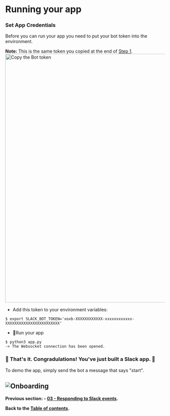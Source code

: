 # Running your app
### Set App Credentials
Before you can run your app you need to put your bot token into the environment.

**Note:** This is the same token you copied at the end of [Step 1](/docs/tutorial/01-creating-the-slack-app.md#add-a-bot-user).
<img width="786" alt="Copy the Bot token" src="https://user-images.githubusercontent.com/3329665/56845230-ec357e80-6872-11e9-83d4-5f953aee20b5.png">

- Add this token to your environment variables:
```
$ export SLACK_BOT_TOKEN='xoxb-XXXXXXXXXXXX-xxxxxxxxxxxx-XXXXXXXXXXXXXXXXXXXXXXXX'
```

- 🏁Run your app
```
$ python3 app.py
-> The Websocket connection has been opened.
```

### 🎉 That's it. Congradulations! You've just built a Slack app. 🤖

To demo the app, simply send the bot a message that says "start".

![Onboarding](https://user-images.githubusercontent.com/3329665/56870674-ab02b300-69c7-11e9-9101-eb823235f3c2.gif)
---

**Previous section: - [03 - Responding to Slack events](/docs/tutorial/03-responding-to-slack-events.md).**

**Back to the [Table of contents](/docs/tutorial/#table-of-contents).**
